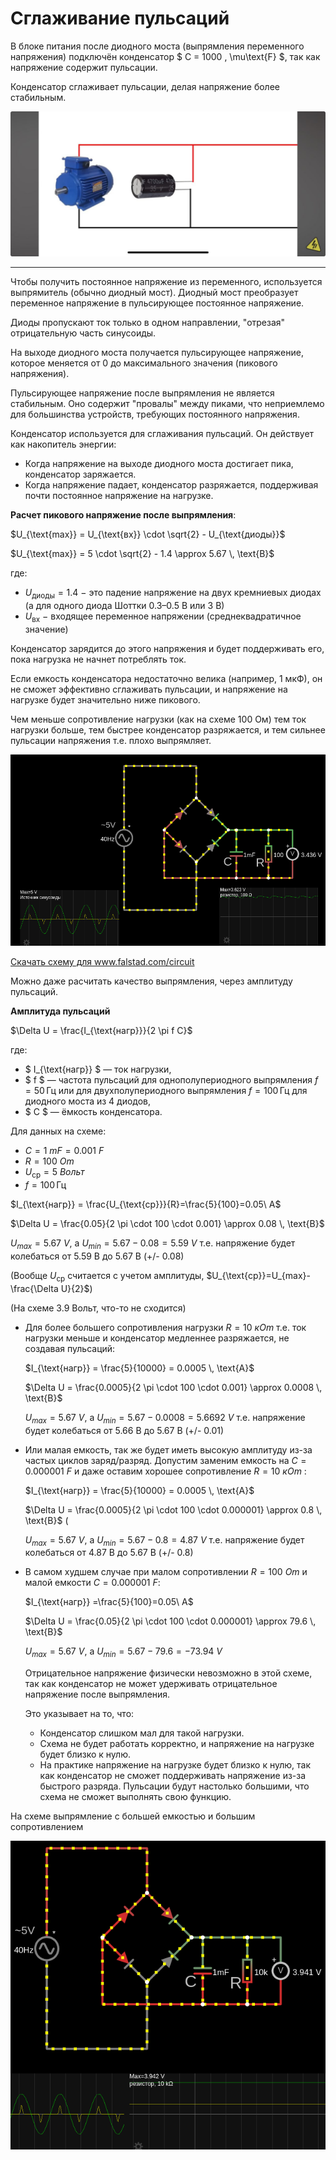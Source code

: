 # Сглаживание пульсаций

В блоке питания после диодного моста (выпрямления переменного напряжения) подключён конденсатор $ C = 1000 \, \mu\text{F} $, так как напряжение содержит пульсации.

Конденсатор сглаживает пульсации, делая напряжение более стабильным.

![Сглаживание пульсаций.](../img/202.jpg "Сглаживание пульсаций.")

---

Чтобы получить постоянное напряжение из переменного, используется выпрямитель (обычно диодный мост). Диодный мост преобразует переменное напряжение в пульсирующее постоянное напряжение.

Диоды пропускают ток только в одном направлении, "отрезая" отрицательную часть синусоиды.

На выходе диодного моста получается пульсирующее напряжение, которое меняется от 0 до максимального значения (пикового напряжения).

Пульсирующее напряжение после выпрямления не является стабильным. Оно содержит "провалы" между пиками, что неприемлемо для большинства устройств, требующих постоянного напряжения.

Конденсатор используется для сглаживания пульсаций. Он действует как накопитель энергии:
- Когда напряжение на выходе диодного моста достигает пика, конденсатор заряжается.
- Когда напряжение падает, конденсатор разряжается, поддерживая почти постоянное напряжение на нагрузке.


**Расчет пикового напряжение после выпрямления**:

$U_{\text{max}} = U_{\text{вх}} \cdot \sqrt{2} - U_{\text{диоды}}$

$U_{\text{max}} = 5 \cdot \sqrt{2} - 1.4 \approx 5.67 \, \text{В}$

где:
- $U_{\text{диоды}}=1.4$ − это падение напряжение на двух кремниевых диодах (а для одного диода Шоттки 0.3–0.5 В или 3 В)
- $U_{\text{вх}}$ − входящее переменное напряжении (среднеквадратичное значение) 

Конденсатор зарядится до этого напряжения и будет поддерживать его, пока нагрузка не начнет потреблять ток.

Если емкость конденсатора недостаточно велика (например, 1 мкФ), он не сможет эффективно сглаживать пульсации, и напряжение на нагрузке будет значительно ниже пикового.

Чем меньше сопротивление нагрузки (как на схеме 100 Ом) тем ток нагрузки больше, тем быстрее конденсатор разряжается, и тем сильнее пульсации напряжения т.е. плохо выпрямляет.

![Сглаживание пульсаций.](../img/140.png "Сглаживание пульсаций.")

<a href="/theories_of_electrical_circuits/falstad/circuitjs-86.txt" download="circuitjs-86.txt">Скачать схему для www.falstad.com/circuit</a>

Можно даже расчитать качество выпрямления, через амплитуду пульсаций.

**Амплитуда пульсаций**

$\Delta U = \frac{I_{\text{нагр}}}{2 \pi f C}$
 
где:
- $ I_{\text{нагр}} $ — ток нагрузки,
- $ f $ — частота пульсаций для однополупериодного выпрямления $f = 50 \, \text{Гц}$ или для двухполупериодного выпрямления $f = 100 \, \text{Гц}$ для диодного моста из 4 диодов,
- $ C $ — ёмкость конденсатора.

Для данных на схеме:
- $C=1\ mF = 0.001\ F$
- $R=100\ Om$
- $U_{\text{ср}}=5\ Вольт$
- $f = 100 \, \text{Гц}$

$I_{\text{нагр}} = \frac{U_{\text{ср}}}{R}=\frac{5}{100}=0.05\ A$

$\Delta U = \frac{0.05}{2 \pi \cdot 100 \cdot 0.001} \approx 0.08 \, \text{В}$

$U_{max}=5.67\ V$, а $U_{min}=5.67-0.08=5.59\ V$ т.е. напряжение будет колебаться от 5.59 В до 5.67 В (+/- 0.08)

(Вообще $U_{\text{ср}}$ считается с учетом амплитуды, $U_{\text{ср}}=U_{max}-\frac{\Delta U}{2}$)

(На схеме 3.9 Вольт, что-то не сходится)

- Для более большего сопротивления нагрузки $R=10\ кОm$ т.е. ток нагрузки меньше и конденсатор медленнее разряжается, не создавая пульсаций:

    $I_{\text{нагр}} = \frac{5}{10000} = 0.0005 \, \text{А}$

    $\Delta U = \frac{0.0005}{2 \pi \cdot 100 \cdot 0.001} \approx 0.0008 \, \text{В}$

    $U_{max}=5.67\ V$, а $U_{min}=5.67-0.0008=5.6692\ V$ т.е. напряжение будет колебаться от 5.66 В до 5.67 В (+/- 0.01)

- Или малая емкость, так же будет иметь высокую амплитуду из-за частых циклов заряд/разряд.
Допустим заменим емкость на $C=0.000001\ F$ и даже оставим хорошее сопротивление $R=10\ кОm$ :

    $I_{\text{нагр}} = \frac{5}{10000} = 0.0005 \, \text{А}$

    $\Delta U = \frac{0.0005}{2 \pi \cdot 100 \cdot 0.000001} \approx 0.8 \, \text{В}$ (

    $U_{max}=5.67\ V$, а $U_{min}=5.67-0.8=4.87\ V$ т.е. напряжение будет колебаться от 4.87 В до 5.67 В (+/- 0.8)

- В самом худшем случае при малом сопротивлении $R=100\ Оm$ и малой емкости $C=0.000001\ F$:

    $I_{\text{нагр}} =\frac{5}{100}=0.05\ A$

    $\Delta U = \frac{0.05}{2 \pi \cdot 100 \cdot 0.000001} \approx 79.6 \, \text{В}$ 

    $U_{max}=5.67\ V$, а $U_{min}=5.67-79.6=−73.94\ V$

    Отрицательное напряжение физически невозможно в этой схеме, так как конденсатор не может удерживать отрицательное напряжение после выпрямления.

    Это указывает на то, что:
    - Конденсатор слишком мал для такой нагрузки.
    - Схема не будет работать корректно, и напряжение на нагрузке будет близко к нулю.
    - На практике напряжение на нагрузке будет близко к нулю, так как конденсатор не сможет поддерживать напряжение из-за быстрого разряда. Пульсации будут настолько большими, что схема не сможет выполнять свою функцию.


На схеме выпрямление с большей емкостью и большим сопротивлением

![Сглаживание пульсаций.](../img/141.png "Сглаживание пульсаций.")